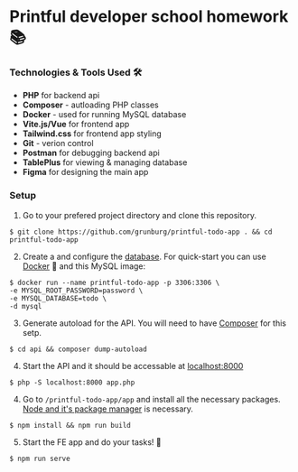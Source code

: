# Printful developer school homework 📚

### Technologies & Tools Used 🛠
* **PHP** for backend api
* **Composer** - autloading PHP classes
* **Docker** - used for running MySQL database
* **Vite.js/Vue** for frontend app
* **Tailwind.css** for frontend app styling
* **Git** - verion control
* **Postman** for debugging backend api
* **TablePlus** for viewing & managing database
* **Figma** for designing the main app

### Setup
1. Go to your prefered project directory and clone this repository.
```
$ git clone https://github.com/grunburg/printful-todo-app . && cd printful-todo-app
```
2. Create a and configure the [database](https://github.com/grunburg/printful-todo-app/blob/master/api/app/Core/Database/Database.php). For quick-start you can use [Docker](https://www.docker.com/) 🐳 and this MySQL image:
```
$ docker run --name printful-todo-app -p 3306:3306 \
-e MYSQL_ROOT_PASSWORD=password \
-e MYSQL_DATABASE=todo \
-d mysql
```
3. Generate autoload for the API. You will need to have [Composer](https://getcomposer.org/) for this setp.
```
$ cd api && composer dump-autoload
```
4. Start the API and it should be accessable at [localhost:8000](http://localhost:8000/)
```
$ php -S localhost:8000 app.php
```
4. Go to `/printful-todo-app/app` and install all the necessary packages. [Node and it's package manager](https://nodejs.org/en/) is necessary.
```
$ npm install && npm run build
```
5. Start the FE app and do your tasks! 🥳
```
$ npm run serve
```
